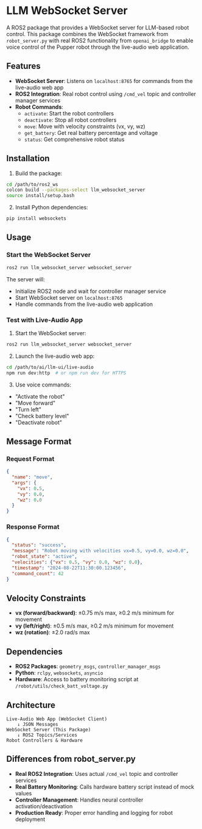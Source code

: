 # LLM WebSocket Server

A ROS2 package that provides a WebSocket server for LLM-based robot control. This package combines the WebSocket framework from `robot_server.py` with real ROS2 functionality from `openai_bridge` to enable voice control of the Pupper robot through the live-audio web application.

## Features

- **WebSocket Server**: Listens on `localhost:8765` for commands from the live-audio web app
- **ROS2 Integration**: Real robot control using `/cmd_vel` topic and controller manager services
- **Robot Commands**:
  - `activate`: Start the robot controllers
  - `deactivate`: Stop all robot controllers  
  - `move`: Move with velocity constraints (vx, vy, wz)
  - `get_battery`: Get real battery percentage and voltage
  - `status`: Get comprehensive robot status

## Installation

1. Build the package:
```bash
cd /path/to/ros2_ws
colcon build --packages-select llm_websocket_server
source install/setup.bash
```

2. Install Python dependencies:
```bash
pip install websockets
```

## Usage

### Start the WebSocket Server

```bash
ros2 run llm_websocket_server websocket_server
```

The server will:
- Initialize ROS2 node and wait for controller manager service
- Start WebSocket server on `localhost:8765`
- Handle commands from the live-audio web application

### Test with Live-Audio App

1. Start the WebSocket server:
```bash
ros2 run llm_websocket_server websocket_server
```

2. Launch the live-audio web app:
```bash
cd /path/to/ai/llm-ui/live-audio
npm run dev:http  # or npm run dev for HTTPS
```

3. Use voice commands:
- "Activate the robot"
- "Move forward"
- "Turn left"
- "Check battery level"
- "Deactivate robot"

## Message Format

### Request Format
```json
{
  "name": "move",
  "args": {
    "vx": 0.5,
    "vy": 0.0,
    "wz": 0.0
  }
}
```

### Response Format
```json
{
  "status": "success",
  "message": "Robot moving with velocities vx=0.5, vy=0.0, wz=0.0",
  "robot_state": "active",
  "velocities": {"vx": 0.5, "vy": 0.0, "wz": 0.0},
  "timestamp": "2024-08-22T11:30:00.123456",
  "command_count": 42
}
```

## Velocity Constraints

- **vx (forward/backward)**: ±0.75 m/s max, ≥0.2 m/s minimum for movement
- **vy (left/right)**: ±0.5 m/s max, ≥0.2 m/s minimum for movement  
- **wz (rotation)**: ±2.0 rad/s max

## Dependencies

- **ROS2 Packages**: `geometry_msgs`, `controller_manager_msgs`
- **Python**: `rclpy`, `websockets`, `asyncio`
- **Hardware**: Access to battery monitoring script at `/robot/utils/check_batt_voltage.py`

## Architecture

```
Live-Audio Web App (WebSocket Client)
    ↓ JSON Messages
WebSocket Server (This Package)
    ↓ ROS2 Topics/Services
Robot Controllers & Hardware
```

## Differences from robot_server.py

- **Real ROS2 Integration**: Uses actual `/cmd_vel` topic and controller services
- **Real Battery Monitoring**: Calls hardware battery script instead of mock values
- **Controller Management**: Handles neural controller activation/deactivation
- **Production Ready**: Proper error handling and logging for robot deployment